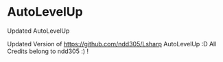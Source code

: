 # AutoLevelUp
Updated AutoLevelUp

Updated Version of https://github.com/ndd305/Lsharp AutoLevelUp :D
All Credits belong to ndd305 :) !
